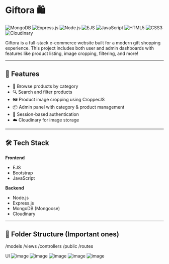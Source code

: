 # Giftora 🛍️
![MongoDB](https://img.shields.io/badge/MongoDB-47A248?style=for-the-badge&logo=mongodb&logoColor=white)
![Express.js](https://img.shields.io/badge/Express.js-404D59?style=for-the-badge&logo=express&logoColor=white)
![Node.js](https://img.shields.io/badge/Node.js-339933?style=for-the-badge&logo=nodedotjs&logoColor=white)
![EJS](https://img.shields.io/badge/EJS-303030?style=for-the-badge&logo=ejs&logoColor=white)
![JavaScript](https://img.shields.io/badge/JavaScript-F7DF1E?style=for-the-badge&logo=javascript&logoColor=black)
![HTML5](https://img.shields.io/badge/HTML5-E34F26?style=for-the-badge&logo=html5&logoColor=white)
![CSS3](https://img.shields.io/badge/CSS3-1572B6?style=for-the-badge&logo=css3&logoColor=white)
![Cloudinary](https://img.shields.io/badge/Cloudinary-3448C5?style=for-the-badge&logo=cloudinary&logoColor=white)





Giftora is a full-stack e-commerce website built for a modern gift shopping experience. This project includes both user and admin dashboards with features like product listing, image cropping, filtering, and more!

---

## 🚀 Features

- 🛒 Browse products by category
- 🔍 Search and filter products
- 🖼️ Product image cropping using CropperJS
- 📦 Admin panel with category & product management
- 🔐 Session-based authentication
- ☁️ Cloudinary for image storage

---

## 🛠️ Tech Stack

**Frontend**
- EJS
- Bootstrap
- JavaScript

**Backend**
- Node.js
- Express.js
- MongoDB (Mongoose)
- Cloudinary

---

## 📂 Folder Structure (Important ones)


/models
/views
/controllers
/public
/routes


UI 
![image](https://github.com/user-attachments/assets/83d6f6a1-2a5b-4bb0-b052-6615f2bdf1c5)
![image](https://github.com/user-attachments/assets/def6c542-1af8-44ef-a888-021d5477a74d)
![image](https://github.com/user-attachments/assets/6a61a684-b491-4280-ad20-80c1bb463602)
![image](https://github.com/user-attachments/assets/c215c1ab-3e87-4e94-92be-5a6924f9e0b7)
![image](https://github.com/user-attachments/assets/b8f1fd54-3d56-4dfc-80ed-d2e7bfd0a281)







